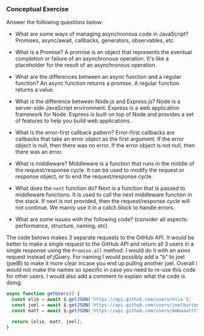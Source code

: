 ### Conceptual Exercise

Answer the following questions below:

- What are some ways of managing asynchronous code in JavaScript?
  Promises, async/await, callbacks, generators, observables, etc.

- What is a Promise?
  A promise is an object that represents the eventual completion or failure of an asynchronous operation. It's like a placeholder for the result of an asynchronous operation. 

- What are the differences between an async function and a regular function?
  An async function returns a promise. A regular function returns a value.

- What is the difference between Node.js and Express.js?
  Node is a server-side JavaScript environment. Express is a web application framework for Node. Express is built on top of Node and provides a set of features to help you build web applications.

- What is the error-first callback pattern?
  Error-first callbacks are callbacks that take an error object as the first argument. If the error object is null, then there was no error. If the error object is not null, then there was an error.

- What is middleware?
  Middleware is a function that runs in the middle of the request/response cycle. It can be used to modify the request or response object, or to end the request/response cycle.

- What does the `next` function do?
  Next is a function that is passed to middleware functions. It is used to call the next middleware function in the stack. If next is not provided, then the request/response cycle will not continue. We mainly use it in a catch block to handle errors.

- What are some issues with the following code? (consider all aspects: performance, structure, naming, etc)

The code belows makes 3 separate requests to the GitHub API. It would be better to make a single request to the GitHub API and return all 3 users in a single response using the `Promise.all` method. I would do it with an axios request instead of jQuery. For naming I would possibly add a "b" to joel (joelB) to make it more clear incase you end up pulling another joel. Overall I would not make the names so specific in case you need to re-use this code for other users. I would also add a comment to explain what the code is doing.

```js
async function getUsers() {
  const elie = await $.getJSON('https://api.github.com/users/elie');
  const joel = await $.getJSON('https://api.github.com/users/joelburton');
  const matt = await $.getJSON('https://api.github.com/users/mmmaaatttttt');

  return [elie, matt, joel];
}
```

